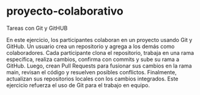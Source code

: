 # proyecto-colaborativo
Tareas con Git y GitHUB

En este ejercicio, los participantes colaboran en un proyecto usando Git y GitHub. 
Un usuario crea un repositorio y agrega a los demás como colaboradores. 
Cada participante clona el repositorio, trabaja en una rama específica, realiza cambios, confirma con commits y sube su rama a GitHub.
Luego, crean Pull Requests para fusionar sus cambios en la rama main, revisan el código y resuelven posibles conflictos. 
Finalmente, actualizan sus repositorios locales con los cambios integrados. Este ejercicio refuerza el uso de Git para el trabajo en equipo.
